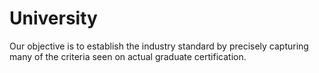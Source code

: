 # University
Our objective is to establish the industry standard by precisely capturing many of the criteria seen on actual graduate certification.
